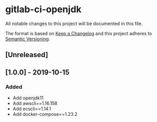 # gitlab-ci-openjdk
All notable changes to this project will be documented in this file.

The format is based on [Keep a Changelog](http://keepachangelog.com/en/1.0.0/)
and this project adheres to [Semantic Versioning](http://semver.org/spec/v2.0.0.html).

## [Unreleased]

## [1.0.0] - 2019-10-15
### Added
- Add openjdk11 
- Add awscli==1.16.158
- Add ecscli==1.14.1
- Add docker-compose==1.23.2
